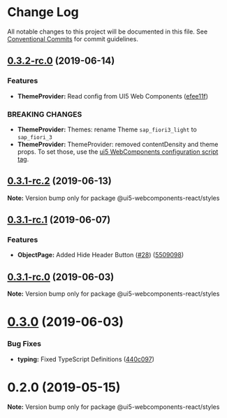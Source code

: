 # Change Log

All notable changes to this project will be documented in this file.
See [Conventional Commits](https://conventionalcommits.org) for commit guidelines.

## [0.3.2-rc.0](https://github.com/SAP/ui5-webcomponents-react/packages/styles/compare/v0.3.1-rc.2...v0.3.2-rc.0) (2019-06-14)


### Features

* **ThemeProvider:** Read config from UI5 Web Components ([efee11f](https://github.com/SAP/ui5-webcomponents-react/packages/styles/commit/efee11f))


### BREAKING CHANGES

* **ThemeProvider:** Themes: rename Theme `sap_fiori3_light` to `sap_fiori_3`
* **ThemeProvider:** ThemeProvider: removed contentDensity and theme props. To set those, use the [ui5 WebComponents configuration script tag](https://github.com/SAP/ui5-webcomponents#configure).





## [0.3.1-rc.2](https://github.com/SAP/ui5-webcomponents-react/packages/styles/compare/v0.3.1-rc.1...v0.3.1-rc.2) (2019-06-13)

**Note:** Version bump only for package @ui5-webcomponents-react/styles





## [0.3.1-rc.1](https://github.com/SAP/ui5-webcomponents-react/packages/styles/compare/v0.3.1-rc.0...v0.3.1-rc.1) (2019-06-07)


### Features

* **ObjectPage:** Added Hide Header Button ([#28](https://github.com/SAP/ui5-webcomponents-react/packages/styles/issues/28)) ([5509098](https://github.com/SAP/ui5-webcomponents-react/packages/styles/commit/5509098))





## [0.3.1-rc.0](https://github.com/SAP/ui5-webcomponents-react/packages/styles/compare/v0.3.0...v0.3.1-rc.0) (2019-06-03)

**Note:** Version bump only for package @ui5-webcomponents-react/styles





# [0.3.0](https://github.com/SAP/ui5-webcomponents-react/v0.2.0...v0.3.0) (2019-06-03)

### Bug Fixes

* **typing:** Fixed TypeScript Definitions ([440c097](https://github.com/SAP/ui5-webcomponents-react/packages/styles/commit/440c097))


# 0.2.0 (2019-05-15)

**Note:** Version bump only for package @ui5-webcomponents-react/styles
